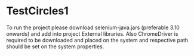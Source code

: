 # TestCircles1

To run the project please download selenium-java.jars (preferable 3.10 onwards) and add into project External libraries.
Also ChromeDriver is required to be downloaded and placed on the system and respective path should be set on the system properties.
